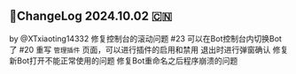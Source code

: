 ## 🌈ChangeLog 2024.10.02 🇨🇳
by @XTxiaoting14332
修复控制台的滚动问题 #23
可以在Bot控制台内切换Bot了 #20
重写 `管理插件` 页面，可以进行插件的启用和禁用
退出时进行弹窗确认
修复新Bot打开不能正常使用的问题
修复Bot重命名之后程序崩溃的问题
